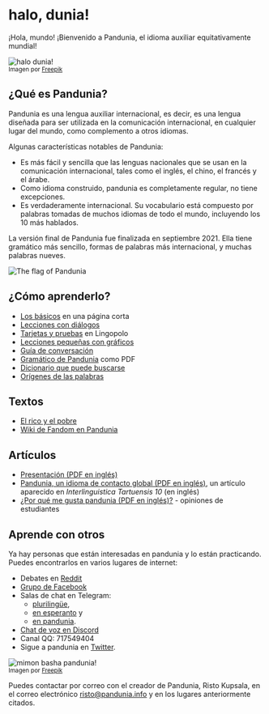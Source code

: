 # halo, dunia!

¡Hola, mundo!
¡Bienvenido a Pandunia, el idioma auxiliar equitativamente mundial! 

![](http://www.pandunia.info/grafe/halou_dunia.png "halo dunia!")  
<small>Imagen por [Freepik](http://www.freepik.com)</small>

## ¿Qué es Pandunia?

Pandunia es una lengua auxiliar internacional, es decir, es una lengua diseñada
para ser utilizada en la comunicación internacional, en cualquier lugar del
mundo, como complemento a otros idiomas.

Algunas características notables de Pandunia:

- Es más fácil y sencilla que las lenguas nacionales que se usan en la
  comunicación internacional, tales como el inglés, el chino, el francés y el
  árabe.
- Como idioma construido, pandunia es completamente regular, no tiene
  excepciones.
- Es verdaderamente internacional. Su vocabulario está compuesto por palabras
  tomadas de muchos idiomas de todo el mundo, incluyendo los 10 más hablados.

La versión final de Pandunia fue finalizada en septiembre 2021.
Ella tiene gramático más sencillo, formas de palabras más internacional, y muchas palabras nueves.

![](http://www.pandunia.info/bandir/bandir.png "The flag of Pandunia")

## ¿Cómo aprenderlo?

- [Los básicos](baze.md) en una página corta
- [Lecciones con diálogos](201_shula.md)
- [Tarjetas y pruebas](https://lingopolo.org/pandunia/) en Lingopolo
- [Lecciones pequeñas con gráficos](http://www.pandunia.info/pandunia/mini_darse.html)
- [Guía de conversación](200_baze_jumla.md)
- [Gramático de Pandunia](pan.pdf) como PDF
- [Dicionario que puede buscarse](tiddly.html)
- [Orígenes de las palabras](leksaslia.md)


## Textos

- [El rico y el pobre](rici_man_i_miskin_man.md)
- [Wiki de Fandom en Pandunia](https://pandunia.fandom.com/)

## Artículos

- [Presentación (PDF en inglés)](http://www.pandunia.info/engli/Pandunia-presentation.pdf)
- [Pandunia, un idioma de contacto global (PDF en inglés)](http://www.pandunia.info/makal/Pandunia_in_Interlinguistica_Tartuensis_10.pdf),
  un artículo aparecido en *Interlinguistica Tartuensis 10* (en inglés)
- [¿Por qué me gusta pandunia (PDF en inglés)?](http://www.pandunia.info/makal/Why_do_I_like_Pandunia.pdf) - opiniones de
  estudiantes

## Aprende con otros

Ya hay personas que están interesadas en pandunia y lo están practicando.
Puedes encontrarlos en varios lugares de internet: 

- Debates en [Reddit](https://www.reddit.com/r/pandunia/)
- [Grupo de Facebook](http://www.facebook.com/groups/pandunia)
- Salas de chat en Telegram:
    * [plurilingüe](https://t.me/joinchat/AAAAAEPVsifmS6xRLAlxVA), 
    * [en esperanto](https://pandunia.telegramo.org/) y 
    * [en pandunia](https://t.me/joinchat/AAAAAENlKqzlMtGkrmf5rg).
- [Chat de voz en Discord](https://discord.gg/FWavWeG)
- Canal QQ: 717549404
- Sigue a pandunia en [Twitter](https://twitter.com/pandunia_).

![](http://www.pandunia.info/grafe/mome_loga_pandunia.png "mimon basha pandunia!")  
<small>Imagen por [Freepik](http://www.freepik.com)</small>

Puedes contactar por correo con el creador de Pandunia, Risto Kupsala, en el
correo electrónico [risto@pandunia.info](mailto:risto@pandunia.info) y en los
lugares anteriormente citados.
